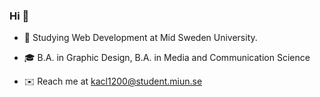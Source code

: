 ### Hi 👋

* 🌱 Studying Web Development at Mid Sweden University.

* :mortar_board: B.A. in Graphic Design, B.A. in Media and Communication Science

* :envelope: Reach me at [kacl1200@student.miun.se](mailto:kacl1200@student.miun.se)